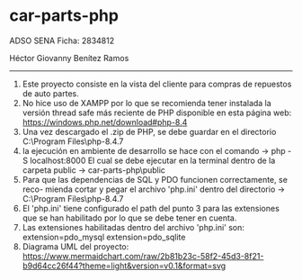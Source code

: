 # car-parts-php
ADSO SENA 
Ficha: 2834812

Héctor Giovanny Benítez Ramos

---------------------------------------------------------------------------
1. Este proyecto consiste en la vista del cliente para compras de repuestos 
   de auto partes.
2. No hice uso de XAMPP por lo que se recomienda tener instalada la versión 
   thread safe más reciente de PHP disponible en esta página web: 
   https://windows.php.net/download#php-8.4
3. Una vez descargado el .zip de PHP, se debe guardar en el directorio
   C:\Program Files\php-8.4.7
3. la ejecución en ambiente de desarrollo se hace con el comando 
   -> php -S localhost:8000
   El cual se debe ejecutar en la terminal dentro de la carpeta public 
   -> car-parts-php\public
5. Para que las dependencias de SQL y PDO funcionen correctamente, se reco-
   mienda cortar y pegar el archivo 'php.ini' dentro del directorio
   -> C:\Program Files\php-8.4.7
6. El 'php.ini' tiene configurado el path del punto 3 para las extensiones
   que se han habilitado por lo que se debe tener en cuenta.
7. Las extensiones habilitadas dentro del archivo 'php.ini' son:
   extension=pdo_mysql
   extension=pdo_sqlite
8. Diagrama UML del proyecto:
   https://www.mermaidchart.com/raw/2b81b23c-58f2-45d3-8f21-b9d64cc26f44?theme=light&version=v0.1&format=svg